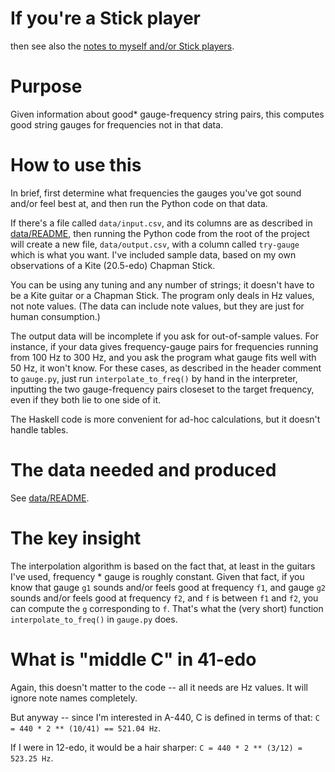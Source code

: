 # If you're a Stick player

then see also the [notes to myself and/or Stick players](notes-to-myself.md).

# Purpose

Given information about good* gauge-frequency string pairs,
this computes good string gauges for frequencies not in that data.

# How to use this

In brief, first determine what frequencies the gauges you've got
sound and/or feel best at, and then run the Python code on that data.

If there's a file called `data/input.csv`,
and its columns are as described in [data/README](data/README.md),
then running the Python code from the root of the project
will create a new file, `data/output.csv`,
with a column called `try-gauge` which is what you want.
I've included sample data,
based on my own observations of a Kite (20.5-edo) Chapman Stick.

You can be using any tuning and any number of strings;
it doesn't have to be a Kite guitar or a Chapman Stick.
The program only deals in Hz values, not note values.
(The data can include note values,
but they are just for human consumption.)

The output data will be incomplete if you ask for out-of-sample values.
For instance, if your data gives frequency-gauge pairs
for frequencies running from 100 Hz to 300 Hz,
and you ask the program what gauge fits well with 50 Hz,
it won't know. For these cases,
as described in the header comment to `gauge.py`,
just run `interpolate_to_freq()` by hand in the interpreter,
inputting the two gauge-frequency pairs closeset to the target frequency,
even if they both lie to one side of it.

The Haskell code is more convenient for ad-hoc calculations,
but it doesn't handle tables.

# The data needed and produced

See [data/README](data/README.md).

# The key insight

The interpolation algorithm is based on the fact that,
at least in the guitars I've used,
frequency * gauge is roughly constant.
Given that fact, if you know that gauge `g1`
sounds and/or feels good at frequency `f1`,
and gauge `g2` sounds and/or feels good at frequency `f2`,
and `f` is between `f1` and `f2`,
you can compute the `g` corresponding to `f`.
That's what the (very short) function
`interpolate_to_freq()` in `gauge.py` does.

# What is "middle C" in 41-edo

Again, this doesn't matter to the code -- all it needs are Hz values.
It will ignore note names completely.

But anyway -- since I'm interested in A-440,
C is defined in terms of that:
`C = 440 * 2 ** (10/41) == 521.04 Hz`.

If I were in 12-edo, it would be a hair sharper:
`C = 440 * 2 ** (3/12) = 523.25 Hz`.

